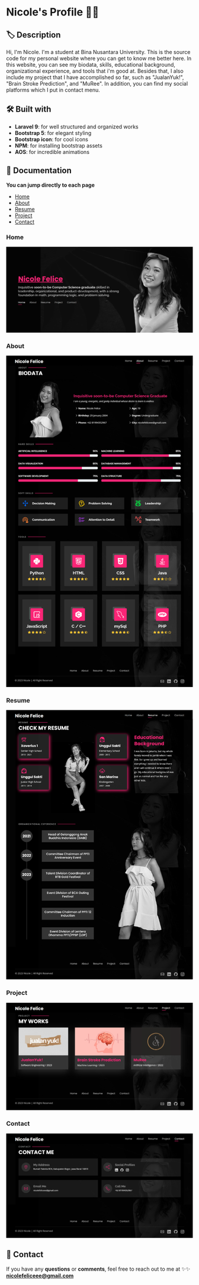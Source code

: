 # Nicole's Profile 👧🍰

## 🏷 Description
Hi, I'm Nicole. I'm a student at Bina Nusantara University. This is the source code for my personal website where you can get to know me better here. In this website, you can see my biodata, skills, educational background, organizational experience, and tools that i'm good at. Besides that, I also include my project that I have accomplished so far, such as "JualanYuk!", "Brain Stroke Prediction", and "MuRee". In addition, you can find my social platforms which I put in contact menu.

## 🛠️ Built with
- **Laravel 9**: for well structured and organized works
- **Bootstrap 5**: for elegant styling
- **Bootstrap icon**: for cool icons
- **NPM**: for installing bootstrap assets
- **AOS**: for incredible animations 

## 📸 Documentation
**You can jump directly to each page**
- [Home](#home)
- [About](#about)
- [Resume](#resume)
- [Project](#project)
- [Contact](#contact)

### Home
![home](https://github.com/nicolefeliceee/MyProfile/blob/main/public/sl3/readme/homeFull.png)
### About
![about](https://github.com/nicolefeliceee/MyProfile/blob/main/public/sl3/readme/aboutFull.png)
### Resume
![resume](https://github.com/nicolefeliceee/MyProfile/blob/main/public/sl3/readme/resumeFull.png)
### Project
![project](https://github.com/nicolefeliceee/MyProfile/blob/main/public/sl3/readme/projectFull.png)
### Contact
![contact](https://github.com/nicolefeliceee/MyProfile/blob/main/public/sl3/readme/contactFull.png)

## 📮 Contact
If you have any **questions** or **comments**, feel free to reach out to me at
✨✨ **nicolefeliceee@gmail.com**




